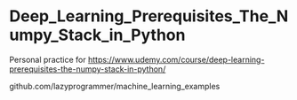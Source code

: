 # Deep_Learning_Prerequisites_The_Numpy_Stack_in_Python
Personal practice for https://www.udemy.com/course/deep-learning-prerequisites-the-numpy-stack-in-python/

github.com/lazyprogrammer/machine_learning_examples

